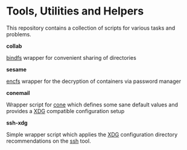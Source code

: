 # Tools, Utilities and Helpers

This repository contains a collection of scripts for various tasks
and problems.

**collab**

[bindfs] wrapper for convenient sharing of directories

**sesame**

[encfs] wrapper for the decryption of containers via password manager

**conemail**

Wrapper script for [cone] which defines some sane default values and
provides a [XDG] compatible configuration setup

**ssh-xdg**

Simple wrapper script which applies the [XDG] configuration directory 
recommendations on the [ssh] tool.

[bindfs]: http://bindfs.org/ "alternate mount helper"
[encfs]: http://www.arg0.net/encfs "Encrypted Filesystem"
[cone]: http://www.courier-mta.org/cone/ "COnsole Newsreader And Emailer"
[ssh]: http://www.openssh.com/ "Open SSH"
[XDG]: http://standards.freedesktop.org/basedir-spec/basedir-spec-latest.html "XDG Base Directory Specification"